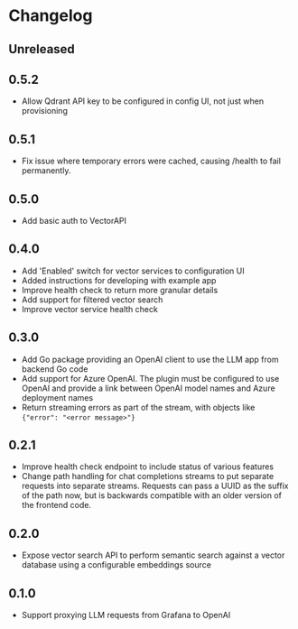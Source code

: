 # Changelog

## Unreleased

## 0.5.2

* Allow Qdrant API key to be configured in config UI, not just when provisioning

## 0.5.1

* Fix issue where temporary errors were cached, causing /health to fail permanently.

## 0.5.0

* Add basic auth to VectorAPI 

## 0.4.0

* Add 'Enabled' switch for vector services to configuration UI
* Added instructions for developing with example app
* Improve health check to return more granular details
* Add support for filtered vector search
* Improve vector service health check

## 0.3.0

* Add Go package providing an OpenAI client to use the LLM app from backend Go code
* Add support for Azure OpenAI. The plugin must be configured to use OpenAI and provide a link between OpenAI model names and Azure deployment names
* Return streaming errors as part of the stream, with objects like `{"error": "<error message>"}`

## 0.2.1

* Improve health check endpoint to include status of various features
* Change path handling for chat completions streams to put separate requests into separate streams. Requests can pass a UUID as the suffix of the path now, but is backwards compatible with an older version of the frontend code.

## 0.2.0

* Expose vector search API to perform semantic search against a vector database using a configurable embeddings source

## 0.1.0

* Support proxying LLM requests from Grafana to OpenAI
